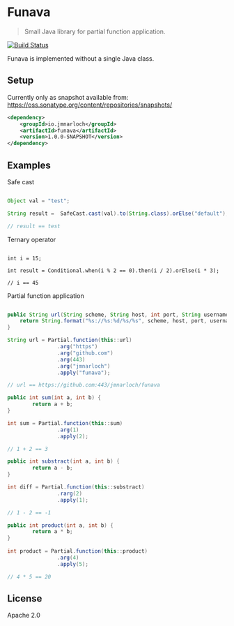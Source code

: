 # Funava

> Small Java library for partial function application.

[![Build Status](https://travis-ci.org/jmnarloch/funava.svg?branch=master)](https://travis-ci.org/jmnarloch/funava)

Funava is implemented without a single Java class.

## Setup

Currently only as snapshot available from: https://oss.sonatype.org/content/repositories/snapshots/

```xml
<dependency>
    <groupId>io.jmnarloch</groupId>
    <artifactId>funava</artifactId>
    <version>1.0.0-SNAPSHOT</version>
</dependency>
```

## Examples

Safe cast

```java

Object val = "test";

String result =  SafeCast.cast(val).to(String.class).orElse("default");

// result == test

```

Ternary operator

```

int i = 15;

int result = Conditional.when(i % 2 == 0).then(i / 2).orElse(i * 3);

// i == 45

```

Partial function application

```java

public String url(String scheme, String host, int port, String username, String repo) {
    return String.format("%s://%s:%d/%s/%s", scheme, host, port, username, repo);
}

String url = Partial.function(this::url)
                .arg("https")
                .arg("github.com")
                .arg(443)
                .arg("jmnarloch")
                .apply("funava");

// url == https://github.com:443/jmnarloch/funava

public int sum(int a, int b) {
        return a + b;
}

int sum = Partial.function(this::sum)
                .arg(1)
                .apply(2);

// 1 + 2 == 3

public int substract(int a, int b) {
        return a - b;
}

int diff = Partial.function(this::substract)
                .rarg(2)
                .apply(1);

// 1 - 2 == -1

public int product(int a, int b) {
        return a * b;
}
    
int product = Partial.function(this::product)
                .arg(4)
                .apply(5);

// 4 * 5 == 20
```

## License

Apache 2.0